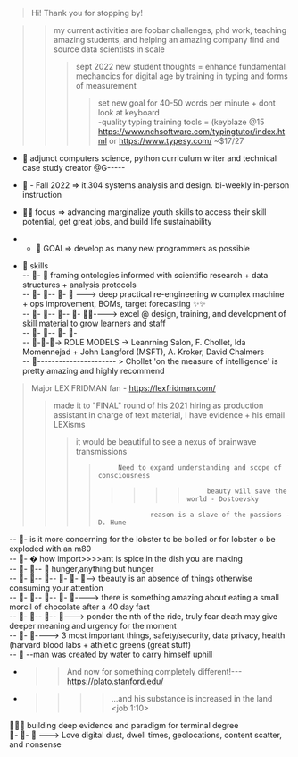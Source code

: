 
> Hi! Thank you for stopping by!  

>> my current activities are foobar challenges, phd work, teaching amazing students, and helping an amazing company find and source data scientists in scale  
>>>  sept 2022 new student thoughts = enhance fundamental mechancics for digital age by training in typing and forms of measurement  
>>>> set new goal for 40-50 words per minute + dont look at keyboard  
-quality typing training tools = (keyblaze @15 https://www.nchsoftware.com/typingtutor/index.html or  https://www.typesy.com/ ~$17/27  

- 👋 adjunct computers science, python curriculum writer and technical case study creator @G-----
- 👋 - Fall 2022 => it.304 systems analysis and design. bi-weekly in-person instruction
- 👋👋 focus => advancing marginalize youth skills to access their skill potential, get great jobs, and build life sustainability
- - 👋  GOAL=> develop as many new programmers as possible  

- 👋 skills  
-- 👀- 👀  framing ontologies informed with scientific research + data structures + analysis protocols  
-- 👀- 👀-- 👀- 👀 ---> deep practical re-engineering w complex machine + ops improvement, BOMs, target forecasting ✨✨  
-- 👀- 👀-- 👀-- 👀- 👀✨----> excel @ design, training, and development of skill material to grow learners and staff  
-- 👀- 👀-- 👀- 👀-  
-- 👀-👀-👀-> ROLE MODELS -> Leanrning Salon, F. Chollet, Ida Momennejad + John Langford (MSFT), A. Kroker, David Chalmers  
-- 👀---------------------- > Chollet 'on the measure of intelligence' is pretty amazing and highly recommend

> Major LEX FRIDMAN fan - https://lexfridman.com/  
>> made it to "FINAL" round of his 2021 hiring as production assistant in charge of text material, I have evidence + his email  
>>LEXisms  
>>>it would be beautiful to see a nexus of brainwave transmissions  
>>>>          Need to expand understanding and scope of consciousness   
>>>> >>>>          beauty will save the world - Dostoevsky   
>>>>                  reason is a slave of the passions - D. Hume  
-- 👀-   is it more concerning for the lobster to be boiled or for lobster o be exploded with an m80  
-- 👀- �  how import>>>>ant is spice in the dish you are making  
-- 👀- 👀-- 👀 hunger,anything but hunger  
-- 👀- 👀-- 👀-- 👀- 👀- 👀--> tbeauty is an absence of things otherwise consuming your attention    
-- 👀- 👀-- 👀-- 👀- 👀----> there is something amazing about eating a small morcil of chocolate after a 40 day fast   
-- 👀- 👀-- 👀-- 👀---> ponder the nth of the ride, truly fear death may give deeper meaning and urgency for the moment  
-- 👀- 👀---->  3 most important things, safety/security, data privacy, health (harvard blood labs + athletic greens (great stuff)   
-- 👀 --man was created by water to carry himself uphill  

- >> And now for something completely different!---  https://plato.stanford.edu/  
- >>>>...and his substance is increased in the land <job 1:10>  

👋👋👋    building deep evidence and paradigm for terminal degree  
👀- 👀-  👀 ---> Love digital dust, dwell times, geolocations, content scatter, and nonsense   
